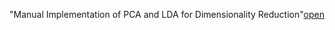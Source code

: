 
"Manual Implementation of PCA and LDA for Dimensionality Reduction"[open](//github.com/Harsh-Baghel001/Unsupervised-Learning/blob/main/PCA%20%26%20LDA.ipynb)
